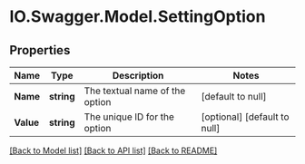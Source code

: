# IO.Swagger.Model.SettingOption
## Properties

Name | Type | Description | Notes
------------ | ------------- | ------------- | -------------
**Name** | **string** | The textual name of the option | [default to null]
**Value** | **string** | The unique ID for the option | [optional] [default to null]

[[Back to Model list]](../README.md#documentation-for-models) [[Back to API list]](../README.md#documentation-for-api-endpoints) [[Back to README]](../README.md)

